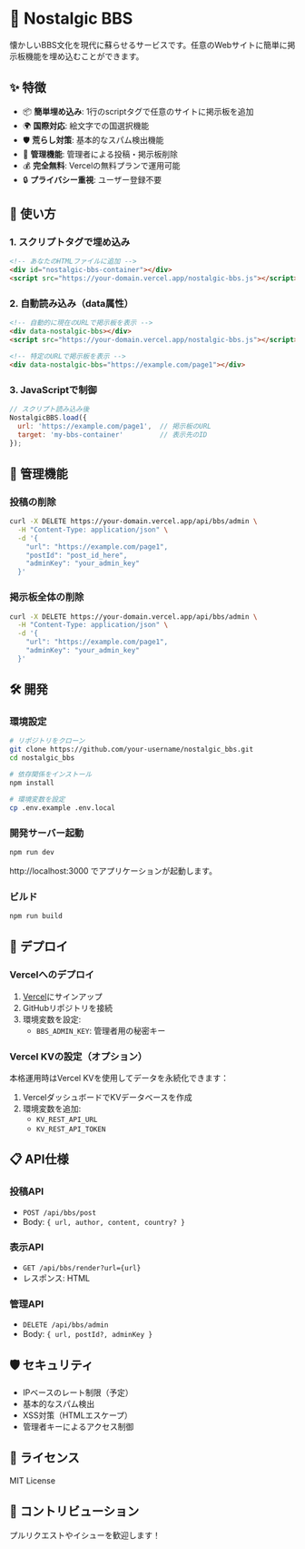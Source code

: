 # 🔗 Nostalgic BBS

懐かしいBBS文化を現代に蘇らせるサービスです。任意のWebサイトに簡単に掲示板機能を埋め込むことができます。

## ✨ 特徴

- 📦 **簡単埋め込み**: 1行のscriptタグで任意のサイトに掲示板を追加
- 🌍 **国際対応**: 絵文字での国選択機能
- 🛡️ **荒らし対策**: 基本的なスパム検出機能
- 🔧 **管理機能**: 管理者による投稿・掲示板削除
- 💰 **完全無料**: Vercelの無料プランで運用可能
- 🔒 **プライバシー重視**: ユーザー登録不要

## 🚀 使い方

### 1. スクリプトタグで埋め込み

```html
<!-- あなたのHTMLファイルに追加 -->
<div id="nostalgic-bbs-container"></div>
<script src="https://your-domain.vercel.app/nostalgic-bbs.js"></script>
```

### 2. 自動読み込み（data属性）

```html
<!-- 自動的に現在のURLで掲示板を表示 -->
<div data-nostalgic-bbs></div>
<script src="https://your-domain.vercel.app/nostalgic-bbs.js"></script>

<!-- 特定のURLで掲示板を表示 -->
<div data-nostalgic-bbs="https://example.com/page1"></div>
```

### 3. JavaScriptで制御

```javascript
// スクリプト読み込み後
NostalgicBBS.load({
  url: 'https://example.com/page1',  // 掲示板のURL
  target: 'my-bbs-container'         // 表示先のID
});
```

## 🔧 管理機能

### 投稿の削除

```bash
curl -X DELETE https://your-domain.vercel.app/api/bbs/admin \
  -H "Content-Type: application/json" \
  -d '{
    "url": "https://example.com/page1",
    "postId": "post_id_here",
    "adminKey": "your_admin_key"
  }'
```

### 掲示板全体の削除

```bash
curl -X DELETE https://your-domain.vercel.app/api/bbs/admin \
  -H "Content-Type: application/json" \
  -d '{
    "url": "https://example.com/page1",
    "adminKey": "your_admin_key"
  }'
```

## 🛠️ 開発

### 環境設定

```bash
# リポジトリをクローン
git clone https://github.com/your-username/nostalgic_bbs.git
cd nostalgic_bbs

# 依存関係をインストール
npm install

# 環境変数を設定
cp .env.example .env.local
```

### 開発サーバー起動

```bash
npm run dev
```

http://localhost:3000 でアプリケーションが起動します。

### ビルド

```bash
npm run build
```

## 🚀 デプロイ

### Vercelへのデプロイ

1. [Vercel](https://vercel.com)にサインアップ
2. GitHubリポジトリを接続
3. 環境変数を設定:
   - `BBS_ADMIN_KEY`: 管理者用の秘密キー

### Vercel KVの設定（オプション）

本格運用時はVercel KVを使用してデータを永続化できます：

1. VercelダッシュボードでKVデータベースを作成
2. 環境変数を追加:
   - `KV_REST_API_URL`
   - `KV_REST_API_TOKEN`

## 📋 API仕様

### 投稿API
- `POST /api/bbs/post`
- Body: `{ url, author, content, country? }`

### 表示API
- `GET /api/bbs/render?url={url}`
- レスポンス: HTML

### 管理API
- `DELETE /api/bbs/admin`
- Body: `{ url, postId?, adminKey }`

## 🛡️ セキュリティ

- IPベースのレート制限（予定）
- 基本的なスパム検出
- XSS対策（HTMLエスケープ）
- 管理者キーによるアクセス制御

## 📄 ライセンス

MIT License

## 🤝 コントリビューション

プルリクエストやイシューを歓迎します！